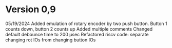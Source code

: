 # Version 0,9


05/19/2024
Added emulation of rotary encoder by two push button. Button 1 counts down, button 2 counts up
Added multiple comments
Changed default debounce time to 200 µsec
Refactored riscv code: separate changing rot IOs from changing button IOs


